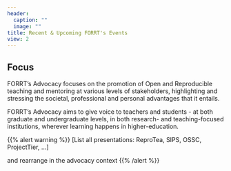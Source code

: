 ```yaml
---
header:
  caption: ""
  image: ""
title: Recent & Upcoming FORRT's Events
view: 2
---
```



## Focus

FORRT’s Advocacy focuses on the promotion of Open and Reproducible teaching and mentoring at various levels of stakeholders, highlighting and stressing the societal, professional and personal advantages that it entails.

FORRT’s Advocacy aims to give voice to teachers and students - at both graduate and undergraduate levels, in both research- and teaching-focused institutions, wherever learning happens in higher-education.

{{% alert warning %}}
[List all presentations: ReproTea, SIPS, OSSC, ProjectTier, ...]

and rearrange in the advocacy context
{{% /alert %}}